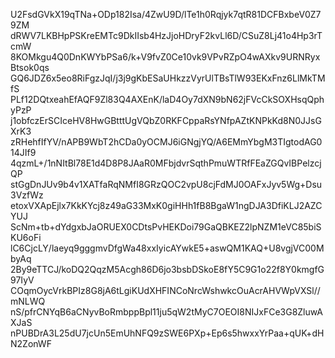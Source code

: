 U2FsdGVkX19qTNa+ODp182Isa/4ZwU9D/lTe1h0Rqjyk7qtR81DCFBxbeV0Z79ZM
dRWV7LKBHpPSKreEMTc9DkIIsb4HzJjoHDryF2kvLl6D/CSuZ8Lj41o4Hp3rTcmW
8KOMkgu4Q0DnKWYbPSa6/k+V9fvZ0Ce10vk9VPvRZpO4wAXkv9URNRyxBtsok0qs
GQ6JDZ6x5eo8RiFgzJqI/j3j9gKbESaUHkzzVyrUlTBsTlW93EKxFnz6LlMkTMfS
PLf12DQtxeahEfAQF9Zl83Q4AXEnK/laD4Oy7dXN9bN62jFVcCkSOXHsqQphyPzP
j1obfczErSCIceHV8HwGBtttUgVQbZ0RKFCppaRsYNfpAZtKNPkKd8N0JJsGXrK3
zRHehfIfYV/nAPB9WbT2hCDa0yOCMJ6iGNgjYQ/A6EMmYbgM3TIgtodAG014JIf9
4qzmL+/1nNItBl78E1d4D8P8JAaR0MFbjdvrSqthPmuWTRfFEaZGQvIBPelzcjQP
stGgDnJUv9b4v1XATfaRqNMfI8GRzQOC2vpU8cjFdMJ0OAFxJyv5Wg+Dsu3VzfWz
etoxVXApEjlx7KkKYcj8z49aG33MxK0giHHh1fB8BgaW1ngDJA3DfiKLJ2AZCYUJ
ScNm+tb+dYdgxbJaORUEX0CDtsPvHEKDoi79GaQBKEZ2lpNZM1eVC85biSKU6oFi
lC6CjcLY/laeyq9gggmvDfgWa48xxIyicAYwkE5+aswQM1KAQ+U8vgjVC00MbyAq
2By9eTTCJ/koDQ2QqzM5Acgh86D6jo3bsbDSkoE8fY5C9G1o22f8Y0kmgfG97IyV
COqmOycVrkBPIz8G8jA6tLgiKUdXHFINCoNrcWshwkcOuAcrAHVWpVXSl//mNLWQ
nS/pfrCNYqB6aCNyvBoRmbppBpl11ju5qW2tMyC7OEOI8NIJxFCe3G8ZluwAXJaS
nPUBDrA3L25dU7jcUn5EmUhNFQ9zSWE6PXp+Ep6s5hwxxYrPaa+qUK+dHN2ZonWF

